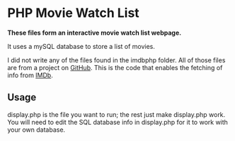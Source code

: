 # PHP Movie Watch List

**These files form an interactive movie watch list webpage.**



It uses a mySQL database to store a list of movies.

I did not write any of the files found in the imdbphp folder.  All of those files are from a project on [GitHub](https://github.com/FabianBeiner/PHP-IMDB-Grabber).  This is the code that enables the fetching of info from [IMDb](http://www.imdb.com/).


## Usage

display.php is the file you want to run; the rest just make display.php work.  You will need to edit the SQL database info in display.php for it to work with your own database.

    
